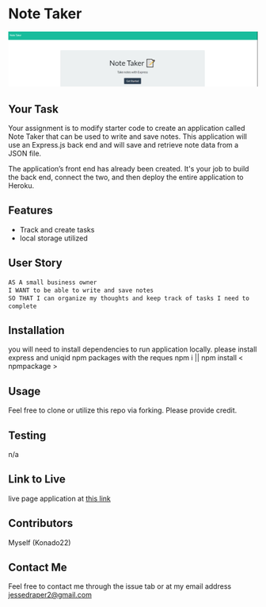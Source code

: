 # Note Taker
![sample](/assets/notetaker.png)
## Your Task

Your assignment is to modify starter code to create an application called Note Taker that can be used to write and save notes. This application will use an Express.js back end and will save and retrieve note data from a JSON file.

The application’s front end has already been created. It's your job to build the back end, connect the two, and then deploy the entire application to Heroku.

## Features
- Track and create tasks 
- local storage utilized

## User Story

```
AS A small business owner
I WANT to be able to write and save notes
SO THAT I can organize my thoughts and keep track of tasks I need to complete
```

 ## Installation
  you will need to install dependencies to run application locally. please install express and uniqid npm packages with the reques npm i || npm install < npmpackage >

  ## Usage
  Feel free to clone or utilize this repo via forking. Please provide credit.
  
  ## Testing
  n/a

  ## Link to Live
  live page application at <a href="https://immense-eyrie-46617.herokuapp.com/" target="_blank">this link</a>

  ## Contributors
  Myself (Konado22)

  ## Contact Me 
  Feel free to contact me through the issue tab or at my email address jessedraper2@gmail.com
